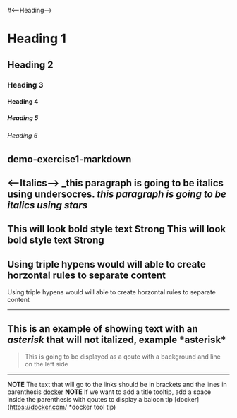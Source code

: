 #<--Heading-->
# Heading 1
## Heading 2
### Heading 3
#### Heading 4
##### Heading 5
###### Heading 6
demo-exercise1-markdown
---
<--Italics-->
_this paragraph is going to be italics using undersocres.
*this paragraph is going to be italics using stars*
---
<!--Bold-->
This will look bold style text **Strong**
This will look bold style text __Strong__
---
<!--Horizontal rule-->
Using triple hypens would will able to create horzontal rules to separate content
---
Using triple hypens would will able to create horzontal rules to separate content
___
<!--Escape character using backslash-->
This is an example of showing text with an *asterisk* that will not italized, example \*asterisk*
---
<!--Block qoute-->
>This is going to be displayed as a qoute with a background and line on the left side
---
<!--Creating lines using markdown-->
**NOTE** The text that will go to the links should be in brackets and the lines in parenthesis
[docker](https://docker.com/)
**NOTE** If we want to add a title tooltip, add a space inside the parenthesis with qoutes to display a baloon tip
[docker](https://docker.com/ *docker tool tip)
